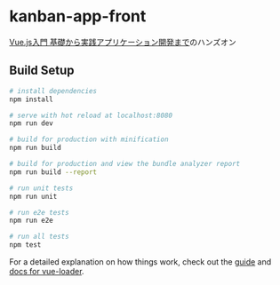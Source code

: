 # kanban-app-front
[Vue.js入門 基礎から実践アプリケーション開発まで](https://gihyo.jp/book/2018/978-4-297-10091-9)のハンズオン

## Build Setup

``` bash
# install dependencies
npm install

# serve with hot reload at localhost:8080
npm run dev

# build for production with minification
npm run build

# build for production and view the bundle analyzer report
npm run build --report

# run unit tests
npm run unit

# run e2e tests
npm run e2e

# run all tests
npm test
```

For a detailed explanation on how things work, check out the [guide](http://vuejs-templates.github.io/webpack/) and [docs for vue-loader](http://vuejs.github.io/vue-loader).
